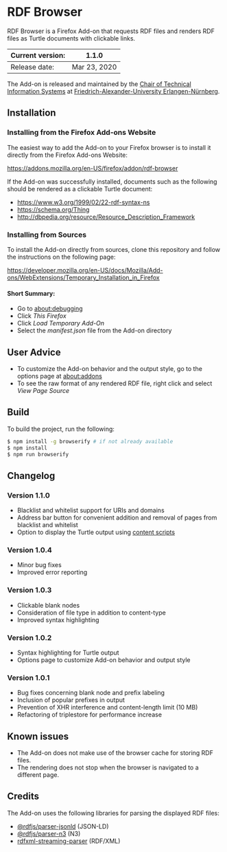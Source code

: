 # RDF Browser
RDF Browser is a Firefox Add-on that requests RDF files and renders RDF files as Turtle documents with clickable links.

| Current version: | 1.1.0 |
| --- | --- |
| Release date: | Mar 23, 2020 |

The Add-on is released and maintained by the [Chair of Technical Information Systems](https://www.ti.rw.fau.de) at [Friedrich-Alexander-University Erlangen-Nürnberg](https://www.fau.de).

## Installation

### Installing from the Firefox Add-ons Website
The easiest way to add the Add-on to your Firefox browser is to install it directly from the Firefox Add-ons Website:

https://addons.mozilla.org/en-US/firefox/addon/rdf-browser

If the Add-on was successfully installed, documents such as the following should be rendered as a clickable Turtle document:

- https://www.w3.org/1999/02/22-rdf-syntax-ns
- https://schema.org/Thing
- http://dbpedia.org/resource/Resource_Description_Framework

### Installing from Sources
To install the Add-on directly from sources, clone this repository and follow the instructions on the following page:

https://developer.mozilla.org/en-US/docs/Mozilla/Add-ons/WebExtensions/Temporary_Installation_in_Firefox
<!--https://developer.chrome.com/extensions/getstarted (not tested)-->

#### Short Summary:
- Go to [about:debugging](about:debugging)
- Click *This Firefox*
- Click *Load Temporary Add-On*
- Select the *manifest.json* file from the Add-on directory

## User Advice
- To customize the Add-on behavior and the output style, go to the options page at [about:addons](about:addons) 
- To see the raw format of any rendered RDF file, right click and select *View Page Source*

## Build
To build the project, run the following:

```sh
$ npm install -g browserify # if not already available
$ npm install
$ npm run browserify
```

## Changelog
### Version 1.1.0
- Blacklist and whitelist support for URIs and domains
- Address bar button for convenient addition and removal of pages from blacklist and whitelist
- Option to display the Turtle output using [content scripts](https://developer.mozilla.org/en-US/docs/Mozilla/Add-ons/WebExtensions/Content_scripts)

### Version 1.0.4
- Minor bug fixes
- Improved error reporting

### Version 1.0.3
- Clickable blank nodes
- Consideration of file type in addition to content-type
- Improved syntax highlighting

### Version 1.0.2
- Syntax highlighting for Turtle output
- Options page to customize Add-on behavior and output style

### Version 1.0.1
- Bug fixes concerning blank node and prefix labeling
- Inclusion of popular prefixes in output
- Prevention of XHR interference and content-length limit (10 MB)
- Refactoring of triplestore for performance increase

## Known issues
- The Add-on does not make use of the browser cache for storing RDF files.
- The rendering does not stop when the browser is navigated to a different page.

## Credits
The Add-on uses the following libraries for parsing the displayed RDF files:
- [@rdfjs/parser-jsonld](https://github.com/rdfjs-base/parser-jsonld) (JSON-LD)
- [@rdfjs/parser-n3](https://github.com/rdfjs-base/parser-n3) (N3)
- [rdfxml-streaming-parser](https://github.com/rdfjs/rdfxml-streaming-parser.js) (RDF/XML)
